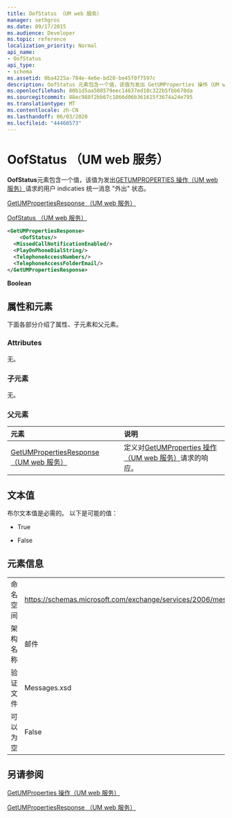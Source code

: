 ```yaml
---
title: OofStatus （UM web 服务）
manager: sethgros
ms.date: 09/17/2015
ms.audience: Developer
ms.topic: reference
localization_priority: Normal
api_name:
- OofStatus
api_type:
- schema
ms.assetid: 0ba4225a-784e-4e6e-bd20-be45f0f7597c
description: OofStatus 元素包含一个值，该值为发出 GetUMProperties 操作（UM web 服务）请求的用户 indicaties 统一消息 "外出" 状态。
ms.openlocfilehash: 80b1d5aa508579eec14637ed10c322b5fbb670da
ms.sourcegitcommit: 88ec988f2bb67c1866d06b361615f3674a24e795
ms.translationtype: MT
ms.contentlocale: zh-CN
ms.lasthandoff: 06/03/2020
ms.locfileid: "44460573"
---
```

# <a name="oofstatus-um-web-service"></a>OofStatus （UM web 服务）

**OofStatus**元素包含一个值，该值为发出[GETUMPROPERTIES 操作（UM web 服务）](getumproperties-operation-um-web-service.md)请求的用户 indicaties 统一消息 "外出" 状态。 
  
[GetUMPropertiesResponse （UM web 服务）](getumpropertiesresponse-um-web-service.md)
  
[OofStatus （UM web 服务）](oofstatus-um-web-service.md)
  
```xml
<GetUMPropertiesResponse>
    <OofStatus/>
  <MissedCallNotificationEnabled/>
  <PlayOnPhoneDialString/>
  <TelephoneAccessNumbers/>
  <TelephoneAccessFolderEmail/>
</GetUMPropertiesResponse>
```

 **Boolean**
## <a name="attributes-and-elements"></a>属性和元素

下面各部分介绍了属性、子元素和父元素。
  
### <a name="attributes"></a>Attributes

无。
  
### <a name="child-elements"></a>子元素

无。
  
### <a name="parent-elements"></a>父元素

|**元素**|**说明**|
|:-----|:-----|
|[GetUMPropertiesResponse （UM web 服务）](getumpropertiesresponse-um-web-service.md) <br/> |定义对[GetUMProperties 操作（UM web 服务）](getumproperties-operation-um-web-service.md)请求的响应。  <br/> |
   
## <a name="text-value"></a>文本值

布尔文本值是必需的。 以下是可能的值：
  
- True
    
- False
    
## <a name="element-information"></a>元素信息

|||
|:-----|:-----|
|命名空间  <br/> |https://schemas.microsoft.com/exchange/services/2006/messages  <br/> |
|架构名称  <br/> |邮件  <br/> |
|验证文件  <br/> |Messages.xsd  <br/> |
|可以为空  <br/> |False  <br/> |
   
## <a name="see-also"></a>另请参阅



[GetUMProperties 操作（UM web 服务）](getumproperties-operation-um-web-service.md)
  
[GetUMPropertiesResponse （UM web 服务）](getumpropertiesresponse-um-web-service.md)

